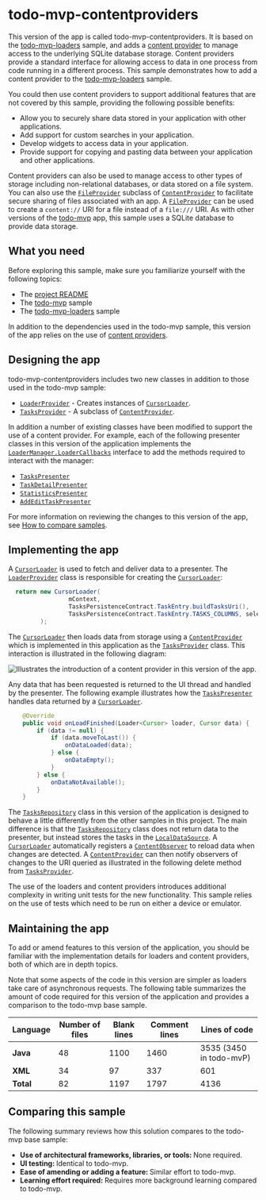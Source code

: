# todo-mvp-contentproviders

This version of the app is called todo-mvp-contentproviders. It is based on the [todo-mvp-loaders](https://github.com/googlesamples/android-architecture/tree/todo-mvp-loaders) sample, and adds a [content provider]((https://developer.android.com/guide/topics/providers/content-providers.html)) to manage access to the underlying SQLite database storage. Content providers provide a standard interface for allowing access to data in one process from code running in a different process. This sample demonstrates how to add a content provider to the [todo-mvp-loaders](https://github.com/googlesamples/android-architecture/tree/todo-mvp-loaders) sample. 

You could then use content providers to support additional features that are not covered by this sample, providing the following possible benefits:

 * Allow you to securely share data stored in your application with other applications.
 * Add support for custom searches in your application.
 * Develop widgets to access data in your application.
 * Provide support for copying and pasting data between your application and other applications.

Content providers can also be used to manage access to other types of storage including non-relational databases, or data stored on a file system. You can also use the [`FileProvider`](https://developer.android.com/reference/android/support/v4/content/FileProvider.html) subclass of [`ContentProvider`](https://developer.android.com/reference/android/content/ContentProvider.html) to facilitate secure sharing of files associated with an app. A [`FileProvider`](https://developer.android.com/reference/android/support/v4/content/FileProvider.html) can be used to create a `content://` URI for a file instead of a `file:///` URI. As with other versions of the [todo-mvp](https://github.com/googlesamples/android-architecture/tree/todo-mvp) app, this sample uses a SQLite database to provide data storage.

## What you need

Before exploring this sample, make sure you familiarize yourself with the following topics:

 * The [project README](https://github.com/googlesamples/android-architecture/tree/master)
 * The [todo-mvp](https://github.com/googlesamples/android-architecture/tree/todo-mvp) sample
 * The [todo-mvp-loaders](https://github.com/googlesamples/android-architecture/tree/todo-mvp-loaders) sample

In addition to the dependencies used in the todo-mvp sample, this version of the app relies on the use of [content providers](https://developer.android.com/guide/topics/providers/content-providers.html).

## Designing the app

todo-mvp-contentproviders includes two new classes in addition to those used in the todo-mvp sample:

 * [`LoaderProvider`](https://github.com/googlesamples/android-architecture/blob/todo-mvp-contentproviders/todoapp/app/src/main/java/com/example/android/architecture/blueprints/todoapp/data/source/LoaderProvider.java) - Creates instances of [`CursorLoader`](https://developer.android.com/reference/android/content/CursorLoader.html).
 * [`TasksProvider`](https://github.com/googlesamples/android-architecture/blob/todo-mvp-contentproviders/todoapp/app/src/main/java/com/example/android/architecture/blueprints/todoapp/data/source/TasksProvider.java) - A subclass of [`ContentProvider`](https://developer.android.com/reference/android/content/ContentProvider.html).
 
In addition a number of existing classes have been modified to support the use of a content provider. For example, each of the following presenter classes in this version of the application implements the [`LoaderManager.LoaderCallbacks`](https://developer.android.com/reference/android/app/LoaderManager.LoaderCallbacks.html) interface to add the methods required to interact with the manager:

 * [`TasksPresenter`](https://github.com/googlesamples/android-architecture/blob/todo-mvp-contentproviders/todoapp/app/src/main/java/com/example/android/architecture/blueprints/todoapp/tasks/TasksPresenter.java)
 * [`TaskDetailPresenter`](https://github.com/googlesamples/android-architecture/blob/todo-mvp-contentproviders/todoapp/app/src/main/java/com/example/android/architecture/blueprints/todoapp/taskdetail/TaskDetailPresenter.java)
 * [`StatisticsPresenter`](https://github.com/googlesamples/android-architecture/blob/todo-mvp-contentproviders/todoapp/app/src/main/java/com/example/android/architecture/blueprints/todoapp/statistics/StatisticsPresenter.java)
 * [`AddEditTaskPresenter`](https://github.com/googlesamples/android-architecture/blob/todo-mvp-contentproviders/todoapp/app/src/main/java/com/example/android/architecture/blueprints/todoapp/addedittask/AddEditTaskPresenter.java)

For more information on reviewing the changes to this version of the app, see [How to compare samples](https://github.com/googlesamples/android-architecture/wiki/How-to-compare-samples).

## Implementing the app

A [`CursorLoader`](https://developer.android.com/reference/android/content/CursorLoader.html) is used to fetch and deliver data to a presenter. The [`LoaderProvider`](https://github.com/googlesamples/android-architecture/blob/todo-mvp-contentproviders/todoapp/app/src/main/java/com/example/android/architecture/blueprints/todoapp/data/source/LoaderProvider.java) class is responsible for creating the [`CursorLoader`](https://developer.android.com/reference/android/content/CursorLoader.html):

```java
  return new CursorLoader(
                 mContext,
                 TasksPersistenceContract.TaskEntry.buildTasksUri(),
                 TasksPersistenceContract.TaskEntry.TASKS_COLUMNS, selection, selectionArgs, null
         );
```

The [`CursorLoader`](https://developer.android.com/reference/android/content/CursorLoader.html) then loads data from storage using a [`ContentProvider`](https://developer.android.com/reference/android/content/ContentProvider.html) which is implemented in this application as the [`TasksProvider`](https://github.com/googlesamples/android-architecture/blob/todo-mvp-contentproviders/todoapp/app/src/main/java/com/example/android/architecture/blueprints/todoapp/data/source/TasksProvider.java) class. This interaction is illustrated in the following diagram:

<img src="https://github.com/googlesamples/android-architecture/wiki/images/mvp-contentproviders.png" alt="Illustrates the introduction of a content provider in this version of the app."/>

Any data that has been requested is returned to the UI thread and handled by the presenter. The following example illustrates how the [`TasksPresenter`](https://github.com/googlesamples/android-architecture/blob/todo-mvp-contentproviders/todoapp/app/src/main/java/com/example/android/architecture/blueprints/todoapp/tasks/TasksPresenter.java) handles data returned by a [`CursorLoader`](https://developer.android.com/reference/android/content/CursorLoader.html).

```java
    @Override
    public void onLoadFinished(Loader<Cursor> loader, Cursor data) {
        if (data != null) {
            if (data.moveToLast()) {
                onDataLoaded(data);
            } else {
                onDataEmpty();
            }
        } else {
            onDataNotAvailable();
        }
    }
```

The [`TasksRepository`](https://github.com/googlesamples/android-architecture/blob/todo-mvp-contentproviders/todoapp/app/src/main/java/com/example/android/architecture/blueprints/todoapp/data/source/TasksRepository.java) class in this version of the application is designed to behave a little differently from the other samples in this project. The main difference is that the [`TasksRepository`](https://github.com/googlesamples/android-architecture/blob/todo-mvp-contentproviders/todoapp/app/src/main/java/com/example/android/architecture/blueprints/todoapp/data/source/TasksRepository.java) class does not return data to the presenter, but instead stores the tasks in the [`LocalDataSource`](https://github.com/googlesamples/android-architecture/blob/todo-mvp-contentproviders/todoapp/app/src/main/java/com/example/android/architecture/blueprints/todoapp/data/source/local/TasksLocalDataSource.java). A [`CursorLoader`](https://developer.android.com/reference/android/content/CursorLoader.html) automatically registers a [`ContentObserver`](https://developer.android.com/reference/android/database/ContentObserver.html) to reload data when changes are detected. A [`ContentProvider`](https://developer.android.com/reference/android/content/ContentProvider.html) can then notify observers of changes to the URI queried as illustrated in the following delete method from [`TasksProvider`](https://github.com/googlesamples/android-architecture/blob/todo-mvp-contentproviders/todoapp/app/src/main/java/com/example/android/architecture/blueprints/todoapp/data/source/TasksProvider.java).

The use of the loaders and content providers introduces additional complexity in writing unit tests for the new functionality. This sample relies on the use of tests which need to be run on either a device or emulator.

## Maintaining the app

To add or amend features to this version of the application, you should be familiar with the implementation details for loaders and content providers, both of which are in depth topics.

Note that some aspects of the code in this version are simpler as loaders take care of asynchronous requests. The following table summarizes the amount of code required for this version of the application and provides a comparison to the todo-mvp base sample.

| Language      | Number of files | Blank lines | Comment lines | Lines of code |
| ------------- | --------------- | ----------- | ------------- | ------------- |
| **Java**      |               48|         1100|           1460|           3535 (3450 in todo-mvP)|
| **XML**       |               34|           97|            337|            601|
| **Total**     |               82|         1197|           1797|           4136|


## Comparing this sample

The following summary reviews how this solution compares to the todo-mvp base sample:

 * <b>Use of architectural frameworks, libraries, or tools: </b>None required.
 * <b>UI testing: </b>Identical to todo-mvp.
 * <b>Ease of amending or adding a feature: </b>Similar effort to todo-mvp.
 * <b>Learning effort required: </b>Requires more background learning compared to todo-mvp.
